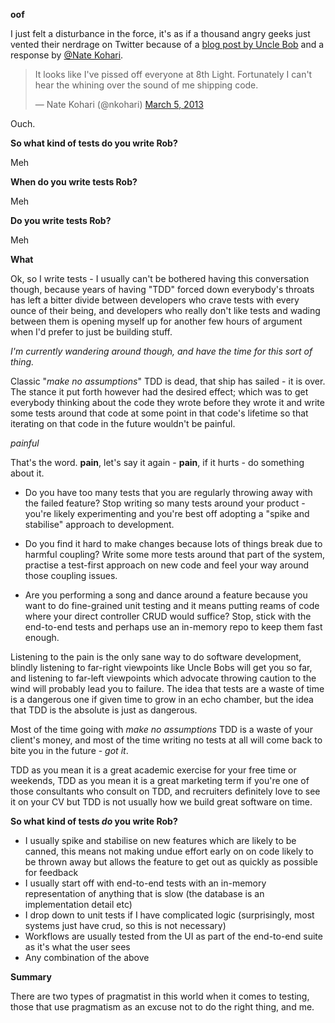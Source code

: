 **oof**

I just felt a disturbance in the force, it's as if a thousand angry geeks just vented their nerdrage on Twitter because of a [blog post by Uncle Bob](http://blog.8thlight.com/uncle-bob/2013/03/05/TheStartUpTrap.html) and a response by [@Nate Kohari](http://news.ycombinator.com/item?id=5328721).

<blockquote class="twitter-tweet"><p>It looks like I've pissed off everyone at 8th Light. Fortunately I can't hear the whining over the sound of me shipping code.</p>&mdash; Nate Kohari (@nkohari) <a href="https://twitter.com/nkohari/status/309028034755825665">March 5, 2013</a></blockquote>
<script async src="//platform.twitter.com/widgets.js" charset="utf-8"></script>

Ouch.


**So what kind of tests do you write Rob?**

Meh

**When do you write tests Rob?**

Meh

**Do you write tests Rob?**

Meh

**What**

Ok, so I write tests - I usually can't be bothered having this conversation though, because years of having "TDD" forced down everybody's throats has left a bitter divide between developers who crave tests with every ounce of their being, and developers who really don't like tests and wading between them is opening myself up for another few hours of argument when I'd prefer to just be building stuff.

*I'm currently wandering around though, and have the time for this sort of thing.*

Classic "*make no assumptions*" TDD is dead, that ship has sailed - it is over.  The stance it put forth however had the desired effect; which was to get everybody thinking about the code they wrote before they wrote it and write some tests around that code at some point in that code's lifetime so that iterating on that code in the future wouldn't be painful.

*painful*

That's the word. **pain**, let's say it again - **pain**, if it hurts - do something about it. 

- Do you have too many tests that you are regularly throwing away with the failed feature? Stop writing so many tests around your product - you're likely experimenting and you're best off adopting a "spike and stabilise" approach to development.

- Do you find it hard to make changes because lots of things break due to harmful coupling? Write some more tests around that part of the system, practise a test-first approach on new code and feel your way around those coupling issues.

- Are you performing a song and dance around a feature because you want to do fine-grained unit testing and it means putting reams of code where your direct controller CRUD would suffice? Stop, stick with the end-to-end tests and perhaps use an in-memory repo to keep them fast enough.

Listening to the pain is the only sane way to do software development, blindly listening to far-right viewpoints like Uncle Bobs will get you so far, and listening to far-left viewpoints which advocate throwing caution to the wind will probably lead you to failure. The idea that tests are a waste of time is a dangerous one if given time to grow in an echo chamber, but the idea that TDD is the absolute is just as dangerous.

Most of the time going with *make no assumptions* TDD is a waste of your client's money, and most of the time writing no tests at all will come back to bite you in the future - *got it*.

TDD as you mean it is a great academic exercise for your free time or weekends, TDD as you mean it is a great marketing term if you're one of those consultants who consult on TDD, and recruiters definitely love to see it on your CV but TDD is not usually how we build great software on time.

**So what kind of tests *do* you write Rob?**

- I usually spike and stabilise on new features which are likely to be canned, this means not making undue effort early on on code likely to be thrown away but allows the feature to get out as quickly as possible for feedback
- I usually start off with end-to-end tests with an in-memory representation of anything that is slow (the database is an implementation detail etc)
- I drop down to unit tests if I have complicated logic (surprisingly, most systems just have crud, so this is not necessary)
- Workflows are usually tested from the UI as part of the end-to-end suite as it's what the user sees
- Any combination of the above

**Summary**

There are two types of pragmatist in this world when it comes to testing, those that use pragmatism as an excuse not to do the right thing, and me.
